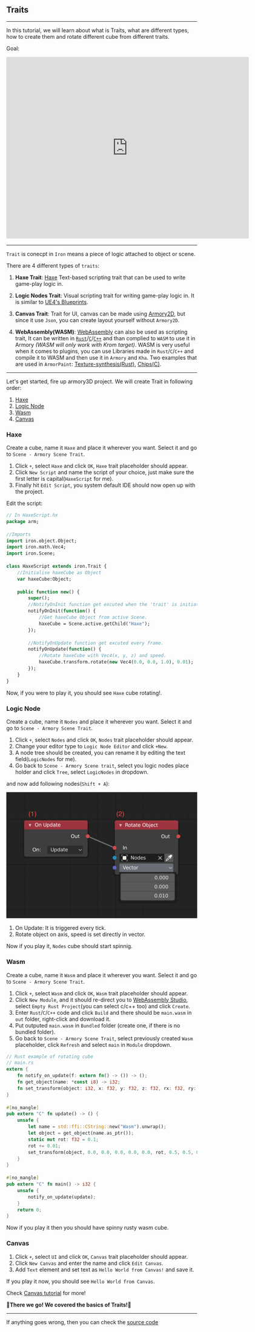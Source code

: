 ## Traits

---

In this tutorial, we will learn about what is Traits, what are different types, how to create them and rotate different cube from different traits.

Goal:
<iframe width="640" height="480" src="https://blackgoku36.github.io/armory-tutorials/docassets/trait_final.mp4" frameborder="0" allowfullscreen></iframe>

---

`Trait` is conecpt in `Iron` means a piece of logic attached to object or scene.

There are 4 different types of `traits`:
1. **Haxe Trait**: [Haxe](https://haxe.org/) Text-based scripting trait that can be used to write game-play logic in.

2. **Logic Nodes Trait**: Visual scripting trait for writing game-play logic in. It is similar to [UE4's Blueprints](https://docs.unrealengine.com/en-US/Engine/Blueprints/index.html).

3. **Canvas Trait**: Trait for UI, canvas can be made using [Armory2D](https://github.com/armory3d/armory2d), but since it use `Json`, you can create layout yourself without `Armory2D`.

4. **WebAssembly(WASM)**: [WebAssembly](https://webassembly.org/) can also be used as scripting trait, It can be written in [`Rust`](https://www.rust-lang.org/)/[`C`](https://en.wikipedia.org/wiki/C_%28programming_language%29)/[`C++`](https://en.wikipedia.org/wiki/C%2B%2B) and than complied to `WASM` to use it in Armory *(WASM will only work with Krom target)*.
WASM is very useful when it comes to plugins, you can use Libraries made in `Rust`/`C`/`C++` and compile it to WASM and then use it in `Armory` and `Kha`. Two examples that are used in `ArmorPaint`: [Texture-synthesis(Rust)](https://twitter.com/luboslenco/status/1173942414966439938), [Chips(C)](https://twitter.com/luboslenco/status/1172536139573538816).

---

Let's get started, fire up armory3D project.
We will create Trait in following order:

1. [Haxe](#haxe)
2. [Logic Node](#logic-node)
3. [Wasm](#wasm)
4. [Canvas](#canvas)

### Haxe
Create a cube, name it `Haxe` and place it wherever you want. Select it and go to `Scene - Armory Scene Trait`.

1. Click `+`, select `Haxe` and click `OK`, `Haxe` trait placeholder should appear.
2. Click `New Script` and name the script of your choice, just make sure the first letter is capital(`HaxeScript` for me).
3. Finally hit `Edit Script`, you system default IDE should now open up with the project.

Edit the script:
```haxe
// In HaxeScript.hx
package arm;

//Imports
import iron.object.Object;
import iron.math.Vec4;
import iron.Scene;

class HaxeScript extends iron.Trait {
	//Initialise haxeCube as Object
	var haxeCube:Object;

	public function new() {
		super();
		//NotifyOnInit function get excuted when the 'trait' is initiated.
		notifyOnInit(function() {
			//Get haxeCube Object from active Scene.
			haxeCube = Scene.active.getChild("Haxe");
		});

		//NotifyOnUpdate function get excuted every frame.
		notifyOnUpdate(function() {
			//Rotate haxeCube with Vec4(x, y, z) and speed.
			haxeCube.transform.rotate(new Vec4(0.0, 0.0, 1.0), 0.01);
		});
	}
}
```

Now, if you were to play it, you should see `Haxe` cube rotating!.

### Logic Node
Create a cube, name it `Nodes` and place it wherever you want. Select it and go to `Scene - Armory Scene Trait`.

1. Click `+`, select `Nodes` and click `OK`, `Nodes` trait placeholder should appear.
2. Change your editor type to `Logic Node Editor` and click `+New`.
3. A node tree should be created, you can rename it by editing the text field(`LogicNodes` for me).
4. Go back to `Scene - Armory Scene trait`, select you logic nodes place holder and click `Tree`, select `LogicNodes` in dropdown.

and now add following nodes(`Shift + A`):

![](/../../docassets/traits_1.png ':size=500')

1. On Update: It is triggered every tick.
2. Rotate object on axis, speed is set directly in vector.

Now if you play it, `Nodes` cube should start spinnig.

### Wasm
Create a cube, name it `Wasm` and place it wherever you want. Select it and go to `Scene - Armory Scene Trait`.

1. Click `+`, select `Wasm` and click `OK`, `Wasm` trait placeholder should appear.
2. Click `New Module`, and it should re-direct you to [WebAssembly Studio](https://webassembly.studio/), select `Empty Rust Project`(you can select c/c++ too) and click `Create`.
3. Enter `Rust`/`C`/`C++` code and click `Build` and there should be `main.wasm` in `out` folder, right-click and download it.
4. Put outputed `main.wasm` in `Bundled` folder (create one, if there is no bundled folder).
5. Go back to `Scene - Armory Scene Trait`, select previously created `Wasm` placeholder, click `Refresh` and select `main` in `Module` dropdown.

```rust
// Rust example of rotating cube
// main.rs
extern {
	fn notify_on_update(f: extern fn() -> ()) -> ();
	fn get_object(name: *const i8) -> i32;
	fn set_transform(object: i32, x: f32, y: f32, z: f32, rx: f32, ry: f32, rz: f32, sx: f32, sy: f32, sz: f32) -> ();
}

#[no_mangle]
pub extern "C" fn update() -> () {
	unsafe {
		let name = std::ffi::CString::new("Wasm").unwrap();
		let object = get_object(name.as_ptr());
		static mut rot: f32 = 0.1;
		rot += 0.01;
		set_transform(object, 0.0, 0.0, 0.0, 0.0, 0.0, rot, 0.5, 0.5, 0.5);
	}
}

#[no_mangle]
pub extern "C" fn main() -> i32 {
	unsafe {
		notify_on_update(update);
	}
	return 0;
}
```

Now if you play it then you should have spinny rusty wasm cube.

### Canvas
1. Click `+`, select `UI` and click `OK`, `Canvas` trait placeholder should appear.
2. Click `New Canvas` and enter the name and click `Edit Canvas`.
3. Add `Text` element and set text as `Hello World from Canvas!` and save it.

If you play it now, you should see `Hello World from Canvas`.

Check [Canvas tutorial](docs/Basics/Canvas.md) for more!

**🎉There we go! We covered the basics of Traits!🎉**

---

If anything goes wrong, then you can check the [source code](https://github.com/BlackGoku36/armory-tutorial-sourcecode/tree/master/Traits)
